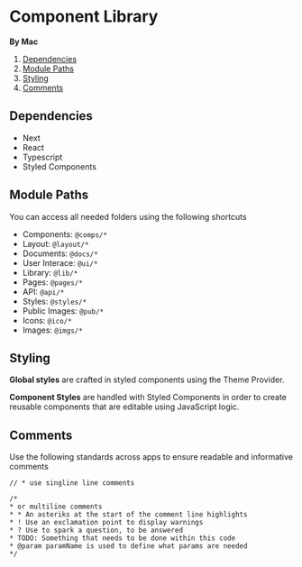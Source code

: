# Component Library

**By Mac**

1. [Dependencies](#dependencies)
2. [Module Paths](#module-paths)
3. [Styling](#styling)
4. [Comments](#comments)

## Dependencies

- Next
- React
- Typescript
- Styled Components

## Module Paths

You can access all needed folders using the following shortcuts

- Components: `@comps/*`
- Layout: `@layout/*`
- Documents: `@docs/*`
- User Interace: `@ui/*`
- Library: `@lib/*`
- Pages: `@pages/*`
- API: `@api/*`
- Styles: `@styles/*`
- Public Images: `@pub/*`
- Icons: `@ico/*`
- Images: `@imgs/*`

## Styling

**Global styles** are crafted in styled components using the Theme Provider.

**Component Styles** are handled with Styled Components in order to create reusable components that are editable using JavaScript logic.

## Comments

Use the following standards across apps to ensure readable and informative comments

```
// * use singline line comments

/*
* or multiline comments
* * An asteriks at the start of the comment line highlights
* ! Use an exclamation point to display warnings
* ? Use to spark a question, to be answered
* TODO: Something that needs to be done within this code
* @param paramName is used to define what params are needed
*/
```

